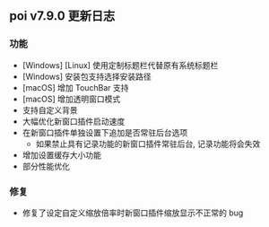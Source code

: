 ## poi v7.9.0 更新日志
### 功能
- [Windows] [Linux] 使用定制标题栏代替原有系统标题栏
- [Windows] 安装包支持选择安装路径
- [macOS] 增加 TouchBar 支持
- [macOS] 增加透明窗口模式
- 支持自定义背景
- 大幅优化新窗口插件启动速度
- 在新窗口插件单独设置下追加是否常驻后台选项
  - 如果禁止具有记录功能的新窗口插件常驻后台, 记录功能将会失效
- 增加设置缓存大小功能
- 部分性能优化

### 修复
- 修复了设定自定义缩放倍率时新窗口插件缩放显示不正常的 bug
